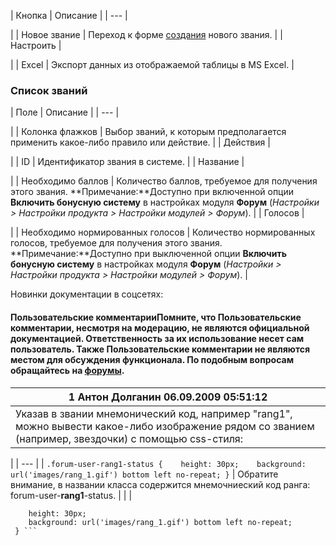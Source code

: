 | Кнопка | Описание |
| --- |

|
| Новое звание | Переход к форме [создания](/user_help/service/forum/forum_points_edit.php) нового звания. |
| Настроить |

|
| Excel | Экспорт данных из отображаемой таблицы в MS Excel. |

### Список званий

| Поле | Описание |
| --- |

|
| Колонка флажков | Выбор званий, к которым предполагается применить какое-либо правило или действие. |
| Действия |

|
| ID | Идентификатор звания в системе. |
| Название |

|
| Необходимо баллов | Количество баллов, требуемое для получения этого звания. **Примечание:**Доступно при включенной опции **Включить бонусную систему** в настройках модуля **Форум** (*Настройки > Настройки продукта > Настройки модулей > Форум*). |
| Голосов |

|
| Необходимо нормированных голосов | Количество нормированных голосов, требуемое для получения этого звания. **Примечание:**Доступно при выключенной опции **Включить бонусную систему** в настройках модуля **Форум** (*Настройки > Настройки продукта > Настройки модулей > Форум*). |

Новинки документации в соцсетях:

#### Пользовательские комментарииПомните, что Пользовательские комментарии, несмотря на модерацию, не являются официальной документацией. Ответственность за их использование несет сам пользователь. Также Пользовательские комментарии не являются местом для обсуждения функционала. По подобным вопросам обращайтесь на [форумы](http://dev.1c-bitrix.ru/community/forums/group1/).

| 1  **Антон Долганин** 06.09.2009 05:51:12 |
| --- |
| Указав в звании мнемонический код, например "rang1", можно вывести какое-либо изображение рядом со званием (например, звездочки) с помощью css-стиля:  |

| | --- | | ``` .forum-user-rang1-status {
    height: 30px;
    background: url('images/rang_1.gif') bottom left no-repeat;
 } ``` |   Обратите внимание, в названии класса содержится мнемочниеский код ранга: forum-user-**rang1**-status. |
|  |

``` .forum-user-rang1-status {
    height: 30px;
    background: url('images/rang_1.gif') bottom left no-repeat;
 } ```